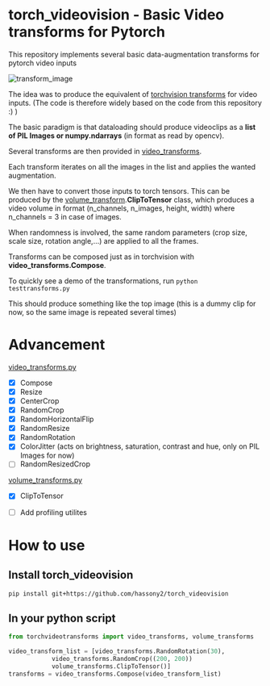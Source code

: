 torch_videovision - Basic Video transforms for Pytorch
======================================================


This repository implements several basic data-augmentation transforms for pytorch video inputs 

![transform_image](data/transform_cat.png)

The idea was to produce the equivalent of [torchvision transforms](https://github.com/pytorch/vision/tree/master/torchvision/transforms) for video inputs. (The code is therefore widely based on the code from this repository :) ) 

The basic paradigm is that dataloading should produce videoclips as a **list of PIL Images or numpy.ndarrays** (in format as read by opencv).

Several transforms are then provided in [video_transforms](torchvideotransforms/video_transforms.py).

Each transform iterates on all the images in the list and applies the wanted augmentation.


We then have to convert those inputs to torch tensors.
This can be produced by the [volume_transform](torchvideotransforms/volume_transforms.py).**ClipToTensor** class, which produces a video volume in format (n_channels, n_images, height, width) where n_channels = 3 in case of images.

When randomness is involved, the same random parameters (crop size, scale size, rotation angle,...) are applied to all the frames.

Transforms can be composed just as in torchvision with **video_transforms.Compose**.

To quickly see a demo of the transformations, run `python testtransforms.py` 

This should produce something like the top image (this is a dummy clip for now, so the same image is repeated several times)

# Advancement

[video_transforms.py](torchvideotransforms/video_transforms.py)
- [x] Compose
- [x] Resize
- [x] CenterCrop
- [x] RandomCrop
- [x] RandomHorizontalFlip
- [x] RandomResize
- [x] RandomRotation
- [x] ColorJitter (acts on brightness, saturation, contrast and hue, only on PIL Images for now)
- [ ] RandomResizedCrop

[volume_transforms.py](torchvideotransforms/volume_transforms.py)
- [x] ClipToTensor


- [ ] Add profiling utilites

# How to use

## Install torch_videovision

```shell
pip install git+https://github.com/hassony2/torch_videovision
```


## In your python script
```python
from torchvideotransforms import video_transforms, volume_transforms

video_transform_list = [video_transforms.RandomRotation(30),
			video_transforms.RandomCrop((200, 200))
			volume_transforms.ClipToTensor()]
transforms = video_transforms.Compose(video_transform_list)
```

